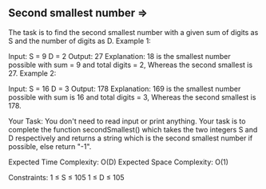 Second smallest number   =>
----------------------



The task is to find the second smallest number with a given sum of digits as S and the number of digits as D.
Example 1:

Input:
S = 9 
D = 2
Output:
27
Explanation:
18 is the smallest number possible with sum = 9
and total digits = 2, Whereas the second
smallest is 27.
Example 2:

Input:
S = 16
D = 3
Output:
178
Explanation:
169 is the smallest number possible with sum is
16 and total digits = 3, Whereas the second
smallest is 178.

Your Task:
You don't need to read input or print anything. Your task is to complete the function secondSmallest() which takes the two integers S and D respectively and returns a string which is the second smallest number if possible, else return "-1".

Expected Time Complexity: O(D)
Expected Space Complexity: O(1)

Constraints:
1 ≤ S ≤ 105
1 ≤ D ≤ 105
